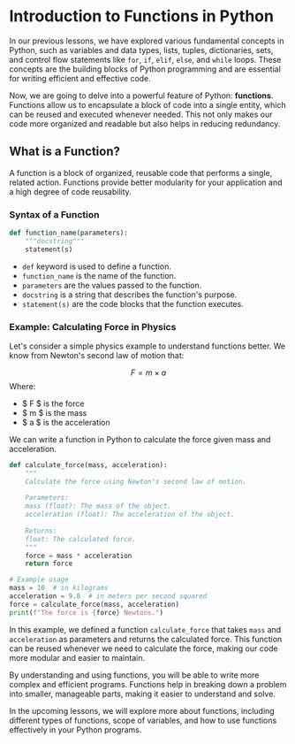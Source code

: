 # Introduction to Functions in Python

In our previous lessons, we have explored various fundamental concepts in Python, such as variables and data types, lists, tuples, dictionaries, sets, and control flow statements like `for`, `if`, `elif`, `else`, and `while` loops. These concepts are the building blocks of Python programming and are essential for writing efficient and effective code.

Now, we are going to delve into a powerful feature of Python: **functions**. Functions allow us to encapsulate a block of code into a single entity, which can be reused and executed whenever needed. This not only makes our code more organized and readable but also helps in reducing redundancy.

## What is a Function?

A function is a block of organized, reusable code that performs a single, related action. Functions provide better modularity for your application and a high degree of code reusability.

### Syntax of a Function

```python
def function_name(parameters):
    """docstring"""
    statement(s)
```

- `def` keyword is used to define a function.
- `function_name` is the name of the function.
- `parameters` are the values passed to the function.
- `docstring` is a string that describes the function's purpose.
- `statement(s)` are the code blocks that the function executes.

### Example: Calculating Force in Physics

Let's consider a simple physics example to understand functions better. We know from Newton's second law of motion that:

$$
F = m \times a
$$
Where:
- $ F $ is the force
- $ m $ is the mass
- $ a $ is the acceleration

We can write a function in Python to calculate the force given mass and acceleration.

```python
def calculate_force(mass, acceleration):
    """
    Calculate the force using Newton's second law of motion.
    
    Parameters:
    mass (float): The mass of the object.
    acceleration (float): The acceleration of the object.
    
    Returns:
    float: The calculated force.
    """
    force = mass * acceleration
    return force

# Example usage
mass = 10  # in kilograms
acceleration = 9.8  # in meters per second squared
force = calculate_force(mass, acceleration)
print(f"The force is {force} Newtons.")
```

In this example, we defined a function `calculate_force` that takes `mass` and `acceleration` as parameters and returns the calculated force. This function can be reused whenever we need to calculate the force, making our code more modular and easier to maintain.

By understanding and using functions, you will be able to write more complex and efficient programs. Functions help in breaking down a problem into smaller, manageable parts, making it easier to understand and solve.

In the upcoming lessons, we will explore more about functions, including different types of functions, scope of variables, and how to use functions effectively in your Python programs.